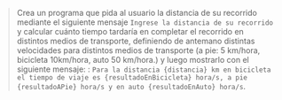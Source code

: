 > Crea un programa que pida al usuario la distancia de su recorrido mediante el siguiente mensaje `Ingrese la distancia de su recorrido` y calcular cuánto tiempo tardaría en completar el recorrido en distintos medios de transporte, definiendo de antemano distintas velocidades para distintos medios de transporte (a pie: 5 km/hora, bicicleta 10km/hora, auto 50 km/hora.) y luego mostrarlo con el siguiente mensaje: : `Para la distancia {distancia} km en bicicleta el tiempo de viaje es {resultadoEnBicicleta} hora/s, a pie {resultadoAPie} hora/s y en auto {resultadoEnAuto} hora/s`.

<style>
  .mu-browser {
    display: none;
  }
</style>